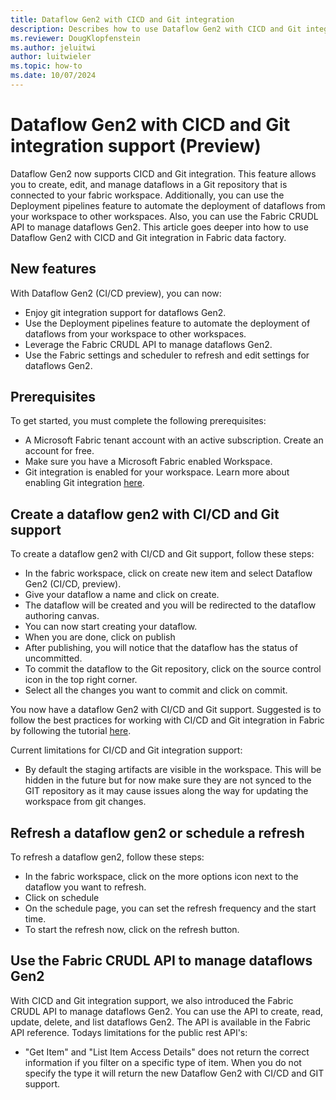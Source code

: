 ```yaml
---
title: Dataflow Gen2 with CICD and Git integration
description: Describes how to use Dataflow Gen2 with CICD and Git integration in Fabric data factory.
ms.reviewer: DougKlopfenstein
ms.author: jeluitwi
author: luitwieler
ms.topic: how-to
ms.date: 10/07/2024
---
```


# Dataflow Gen2 with CICD and Git integration support (Preview)

Dataflow Gen2 now supports CICD and Git integration. This feature allows you to create, edit, and manage dataflows in a Git repository that is connected to your fabric workspace. Additionally, you can use the Deployment pipelines feature to automate the deployment of dataflows from your workspace to other workspaces. Also, you can use the Fabric CRUDL API to manage dataflows Gen2. This article goes deeper into how to use Dataflow Gen2 with CICD and Git integration in Fabric data factory.

## New features

With Dataflow Gen2 (CI/CD preview), you can now:

- Enjoy git integration support for dataflows Gen2.
- Use the Deployment pipelines feature to automate the deployment of dataflows from your workspace to other workspaces.
- Leverage the Fabric CRUDL API to manage dataflows Gen2.
- Use the Fabric settings and scheduler to refresh and edit settings for dataflows Gen2.

## Prerequisites

To get started, you must complete the following prerequisites:

- A Microsoft Fabric tenant account with an active subscription. Create an account for free.
- Make sure you have a Microsoft Fabric enabled Workspace.
- Git integration is enabled for your workspace. Learn more about enabling Git integration [here](/fabric/cicd/git-integration/git-get-started).

## Create a dataflow gen2 with CI/CD and Git support

To create a dataflow gen2 with CI/CD and Git support, follow these steps:

- In the fabric workspace, click on create new item and select Dataflow Gen2 (CI/CD, preview).
- Give your dataflow a name and click on create.
- The dataflow will be created and you will be redirected to the dataflow authoring canvas.
- You can now start creating your dataflow.
- When you are done, click on publish
- After publishing, you will notice that the dataflow has the status of uncommitted.
- To commit the dataflow to the Git repository, click on the source control icon in the top right corner.
- Select all the changes you want to commit and click on commit.

You now have a dataflow Gen2 with CI/CD and Git support. Suggested is to follow the best practices for working with CI/CD and Git integration in Fabric by following the tutorial [here](/fabric/cicd/git-integration/manage-branches?tabs=azure-devops#scenario-2---develop-using-another-workspace).

Current limitations for CI/CD and Git integration support:

- By default the staging artifacts are visible in the workspace. This will be hidden in the future but for now make sure they are not synced to the GIT repository as it may cause issues along the way for updating the workspace from git changes.

## Refresh a dataflow gen2 or schedule a refresh

To refresh a dataflow gen2, follow these steps:

- In the fabric workspace, click on the more options icon next to the dataflow you want to refresh.
- Click on schedule
- On the schedule page, you can set the refresh frequency and the start time.
- To start the refresh now, click on the refresh button.

## Use the Fabric CRUDL API to manage dataflows Gen2

With CICD and Git integration support, we also introduced the Fabric CRUDL API to manage dataflows Gen2. You can use the API to create, read, update, delete, and list dataflows Gen2. The API is available in the Fabric API reference.
Todays limitations for the public rest API's:

- "Get Item" and "List Item Access Details" does not return the correct information if you filter on a specific type of item. When you do not specify the type it will return the new Dataflow Gen2 with CI/CD and GIT support. 
